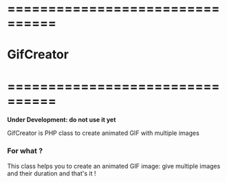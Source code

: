# ================================
# GifCreator
# ================================

**Under Development: do not use it yet**

GifCreator is PHP class to create animated GIF with multiple images

### For what ?

This class helps you to create an animated GIF image: give multiple images and their duration and that's it !